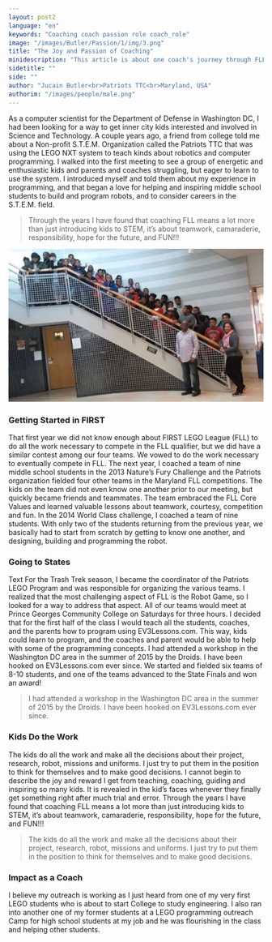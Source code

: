 ```yaml
---
layout: post2
language: "en"
keywords: "Coaching coach passion role coach_role"
image: "/images/Butler/Passion/1/img/3.png"
title: "The Joy and Passion of Coaching"
minidescription: "This article is about one coach's journey through FLL.'"
sidetitle: ""
side: ""
author: "Jucain Butler<br>Patriots TTC<br>Maryland, USA"
authorim: "/images/people/male.png"
---
```


As a computer scientist for the Department of Defense in Washington DC, I had been looking for a way to get inner city kids interested and involved in Science and Technology.  A couple years ago, a friend from college told me about a Non-profit S.T.E.M. Organization called the Patriots TTC that was using the LEGO NXT system to teach kinds about robotics and computer programming.  I walked into the first meeting to see a group of energetic and enthusiastic kids and parents and coaches struggling, but eager to learn to use the system.  I introduced myself and told them about my experience in programming, and that began a love for helping and inspiring middle school students to build and program robots, and to consider careers in the S.T.E.M. field.

> Through the years I have found that coaching FLL means a lot more than just introducing kids to STEM, it’s about teamwork, camaraderie, responsibility, hope for the future, and FUN!!!

![](/images/coachcorner/Butler.jpg)

### Getting Started in FIRST

That first year we did not know enough about FIRST LEGO League (FLL) to do all the work necessary to compete in the FLL qualifier, but we did have a similar contest among our four teams.  We vowed to do the work necessary to eventually compete in FLL. The next year, I coached a team of nine middle school students in the 2013 Nature’s Fury Challenge and the Patriots organization fielded four other teams in the Maryland FLL competitions.  The kids on the team did not even know one another prior to our meeting, but quickly became friends and teammates. The team embraced the FLL Core Values and learned valuable lessons about teamwork, courtesy, competition and fun. In the 2014 World Class challenge, I coached a team of nine students.  With only two of the students returning from the previous year, we basically had to start from scratch by getting to know one another, and designing, building and programming the robot.  

### Going to States

Text For the Trash Trek season, I became the coordinator of the Patriots LEGO Program and was responsible for organizing the various teams. I realized that the most challenging aspect of FLL is the Robot Game, so I looked for a way to address that aspect.  All of our teams would meet at Prince Georges Community College on Saturdays for three hours. I decided that for the first half of the class I would teach all the students, coaches, and the parents how to program using EV3Lessons.com. This way, kids could learn to program, and the coaches and parent would be able to help with some of the programming concepts. I had attended a workshop in the Washington DC area in the summer of 2015 by the Droids.  I have been hooked on EV3Lessons.com ever since. We started and fielded six teams of 8-10 students, and one of the teams advanced to the State Finals and won an award!

> I had attended a workshop in the Washington DC area in the summer of 2015 by the Droids.  I have been hooked on EV3Lessons.com ever since.

### Kids Do the Work

The kids do all the work and make all the decisions about their project, research, robot, missions and uniforms. I just try to put them in the position to think for themselves and to make good decisions. I cannot begin to describe the joy and reward I get from teaching, coaching, guiding and inspiring so many kids. It is revealed in the kid’s faces whenever they finally get something right after much trial and error. Through the years I have found that coaching FLL means a lot more than just introducing kids to STEM, it’s about teamwork, camaraderie, responsibility, hope for the future, and FUN!!!

> The kids do all the work and make all the decisions about their project, research, robot, missions and uniforms. I just try to put them in the position to think for themselves and to make good decisions.

### Impact as a Coach

I believe my outreach is working as I just heard from one of my very first LEGO students who is about to start College to study engineering. I also ran into another one of my former students at a LEGO programming outreach Camp for high school students at my job and he was flourishing in the class and helping other students.
